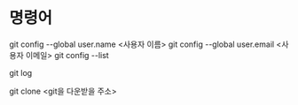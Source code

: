 # 명령어

git config --global user.name <사용자 이름>
git config --global user.email <사용자 이메일>
git config --list

git log

git clone <git을 다운받을 주소>
